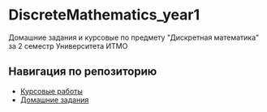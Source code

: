 # DiscreteMathematics_year1
Домашние задания и курсовые по предмету "Дискретная математика" за 2 семестр Университета ИТМО

## Навигация по репозиторию
- [Курсовые работы](Semester2/Coursework)
- [Домашние задания](Semester2/Homework)
